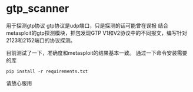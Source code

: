 # gtp_scanner
用于探测gtp协议
gtp协议是udp端口，只是探测的话可能曾在误报
结合metasploit的gtp探测模块，抓包发现GTP V1和V2协议中的不同报文，编写针对2123和2152端口的协议探测。

目前测试了一下，准确度和metasploit的结果基本一致。
通过一下命令安装需要的库
```
pip install -r requirements.txt
```

请放心服用
